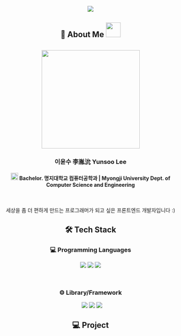 <p align='center'>
    <img src="https://capsule-render.vercel.app/api?type=waving&text=WELCOME&color=timeGradient&height=300&section=header&fontSize=72&animation=fadeIn"/>
</p>




<h2 align="center">📄 About Me <img src="https://media.giphy.com/media/mGcNjsfWAjY5AEZNw6/giphy.gif" width="40"><h2> 

<p align='center'>
    <img width="267" alt="" src="">
</p>

<h3 align="center"> 이윤수 李胤沇 Yunsoo Lee</h3>

<h4 align="center"><img src="https://media.giphy.com/media/fYSnHlufseco8Fh93Z/giphy.gif" width="20">  Bachelor. 명지대학교 컴퓨터공학과 | Myongji University Dept. of Computer Science and Engineering</h4>
<br>

<p align="center">세상을 좀 더 편하게 만드는 프로그래머가 되고 싶은 프론트엔드 개발자입니다 :) </p>





<h2 align="center">🛠 Tech Stack</h2>

<h3 align="center">💻 Programming Languages</h3>
<p align="center">
  <!--<img src="https://img.shields.io/badge/JAVA-007396?style=flat-squar&logo=JAVA&logoColor=white"/>-->
  <img src="https://img.shields.io/badge/html5-E34F26.svg?&style=flat-squar&logo=html5&logoColor=white"/>
  <img src="https://img.shields.io/badge/css3-1572B6.svg?&style=flat-squar&logo=css3&logoColor=white"/>
  <img src="https://img.shields.io/badge/javascript-F7DF1E.svg?&style=flat-squar&logo=javascript&logoColor=white"/>
</p>
<br>
<h3 align="center">⚙️ Library/Framework</h3>
<p align="center"></a>&nbsp
  <img src="https://img.shields.io/badge/react-61DAFB.svg?&style=flat-squar&logo=react&logoColor=white"/>
  <img src="https://img.shields.io/badge/Visual%20Studio%20Code-007ACC?style=flat&logo=VisualStudioCode&logoColor=white" />
  <img src="https://img.shields.io/badge/replit-F26207.svg?&style=flat-squar&logo=replit&logoColor=white"/>
  <!--<img src="https://img.shields.io/badge/eclipseide-2C2255.svg?&style=flat-squar&logo=eclipseide&logoColor=white"/>-->
  <!--<img src="https://img.shields.io/badge/androidstudio-3DDC84.svg?&style=flat-squar&logo=androidstudio&logoColor=white"/>-->
</p>






<h2 align="center">💻 Project</h2>
<!--<h3 align="center">OnTheBlock : 합주 SNS 플랫폼</h3>
'20.11.01 - '20.11.29 (4주) , 개발인원 5명

**[프로젝트 개요]**
- 외교부_국가∙지역별 일반정보 데이터를 사용한 GUI 기반 객체지향 애플리케이션입니다.
- 각 국가에 대한 기본 정보들을 탐색할 수 있으며 보다 더 향상된 탐색 기능을 제공하여 신속하고 효율적인 정보를 전달합니다.
- 빅데이터 추천 시스템을 적용해 연주 영상을 맞춤 추천하고, 뮤지션들의 활발한 교류를 촉진합니다.
 
**[역할] : Front-End**
- 화면 설계 및 구현
- 메인 홈페이지 및 게시판 페이지 기능 구현 : -->

<br><br><br>


<h2 align="center">📧 Contact</h2>
<h4 align="center"><a href="https://blog.naver.com/ys_blog127/"><img src="https://img.shields.io/badge/My tech blog-A9BCF5?style=flat-square&logo=Undertale&logoColor=white&link=https://blog.naver.com/ys_blog127"/></a>  
<a href="mailto:goodas0505@gmail.com"><img src="https://img.shields.io/badge/Gmail-D0A9F5?style=flat-square&logo=Gmail&logoColor=white&link=mailto:goodas0505@gmail.com"/></a></h4>
</p>

